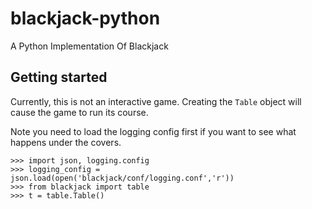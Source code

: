 blackjack-python
================

A Python Implementation Of Blackjack


## Getting started

Currently, this is not an interactive game. Creating the `Table` object will cause the game to run its course.

Note you need to load the logging config first if you want to see what happens under the covers.

    >>> import json, logging.config
    >>> logging_config = json.load(open('blackjack/conf/logging.conf','r'))
    >>> from blackjack import table
    >>> t = table.Table()
